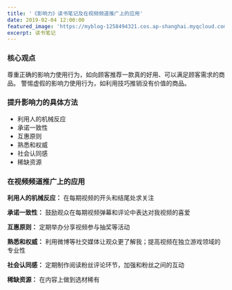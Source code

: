 ```yaml
---
title: '《影响力》读书笔记及在视频频道推广上的应用'
date: 2019-02-04 12:00:00
featured_image: 'https://myblog-1258494321.cos.ap-shanghai.myqcloud.com/image/back_to_blog/Books_HD_8314929977-1024x682.jpg'
excerpt: 读书笔记
---
```


### 核心观点
尊重正确的影响力使用行为，如向顾客推荐一款真的好用、可以满足顾客需求的商品。
警惕虚假的影响力使用行为，如利用技巧推销没有价值的商品。

### 提升影响力的具体方法
- 利用人的机械反应
- 承诺一致性
- 互惠原则
- 熟悉和权威
- 社会认同感
- 稀缺资源

### 在视频频道推广上的应用
**利用人的机械反应：** 在每期视频的开头和结尾处求关注

**承诺一致性：** 鼓励观众在每期视频弹幕和评论中表达对我视频的喜爱

**互惠原则：** 定期举办分享视频参与抽奖等活动

**熟悉和权威：** 利用微博等社交媒体让观众更了解我；提高视频在独立游戏领域的专业性

**社会认同感：** 定期制作阅读粉丝评论环节，加强和粉丝之间的互动

**稀缺资源：** 在内容上做到选材稀有
